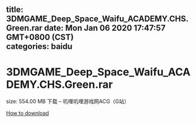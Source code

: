 
title: 3DMGAME_Deep_Space_Waifu_ACADEMY.CHS.Green.rar
date: Mon Jan 06 2020 17:47:57 GMT+0800 (CST)    
categories: baidu
---

# 3DMGAME_Deep_Space_Waifu_ACADEMY.CHS.Green.rar
size: 554.00 MB
 下载 – 叽哩叽哩游戏网ACG（G站）
 

[How to download](https://bpcam.bemobtrk.com/go/2ceec3aa-1ca2-46d6-b9ff-aaa5c184517c?jno=5205)